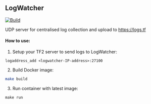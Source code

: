 ## LogWatcher
[![Build](https://github.com/CondensedTea/LogWatcher/actions/workflows/build.yaml/badge.svg?branch=main)](https://github.com/CondensedTea/LogWatcher/actions/workflows/build.yaml)


UDP server for centralised log collection and upload to https://logs.tf

#### How to use: 
1. Setup your TF2 server to send logs to LogWatcher: 
```
logaddress_add <logwatcher-IP-address>:27100
```

2. Build Docker image:
```bash
make build
```
3. Run container with latest image:
```
make run
```